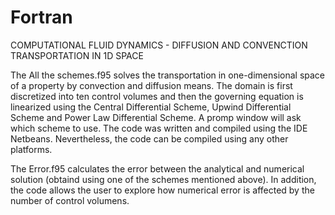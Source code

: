 # Fortran

COMPUTATIONAL FLUID DYNAMICS - DIFFUSION AND CONVENCTION TRANSPORTATION IN 1D SPACE

The All the schemes.f95 solves the transportation in one-dimensional space of a property by convection and diffusion means. The domain is first discretized into ten control volumes and then the governing equation is linearized using the Central Differential Scheme, Upwind Differential Scheme and Power Law Differential Scheme. A promp window will ask which scheme to use. The code was written and compiled using the IDE Netbeans. Nevertheless, the code can be compiled using any other platforms.

The Error.f95 calculates the error between the analytical and numerical solution (obtaind using one of the schemes mentioned above). In addition, the code allows the user to explore how numerical error is affected by the number of control volumens. 
